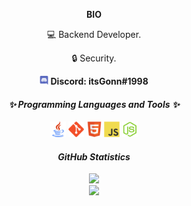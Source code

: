   <p align="center"><b>BIO</b></p>
  <p align="center">💻 Backend Developer.</p>
  <p align="center">🔒 Security.</p>
   
   <p align="center"><img width="14px" src="https://github.com/itsGonn/itsGonn/blob/main/assets/discord.svg"><b> Discord: itsGonn#1998</b></p>

   <div align="center">
  <h4> <i>✨ Programming Languages and Tools ✨</h4></i>
     <code><img width="25px" src="https://github.com/itsGonn/itsGonn/blob/main/assets/java.png"></code>
      <code><img width="25px" src="https://github.com/itsGonn/itsGonn/blob/main/assets/git.svg"></code>
     <code><img width="25px" src="https://github.com/itsGonn/itsGonn/blob/main/assets/html.svg"></code>
     <code><img width="25px" src="https://github.com/itsGonn/itsGonn/blob/main/assets/javascript.svg"></code>
     <code><img width="25px" src="https://github.com/itsGonn/itsGonn/blob/main/assets/nodejs.svg"></code>

  <h4> <i> GitHub Statistics</i></h4>
  <img src="https://github-readme-stats.vercel.app/api?username=itsGonn&show_icons=true&hide_border=true&theme=dark">
  
  </div>
  <div align="center">
    <img src="https://komarev.com/ghpvc/?username=itsgonn&color=blue">
  </div>

<!--
**itsGonn/itsGonn** is a ✨ _special_ ✨ repository because its `README.md` (this file) appears on your GitHub profile.

Here are some ideas to get you started:

- 🔭 I’m currently working on ...
- 🌱 I’m currently learning ...
- 👯 I’m looking to collaborate on ...
- 🤔 I’m looking for help with ...
- 💬 Ask me about ...
- 📫 How to reach me: ...
- 😄 Pronouns: ...
- ⚡ Fun fact: ...
-->
